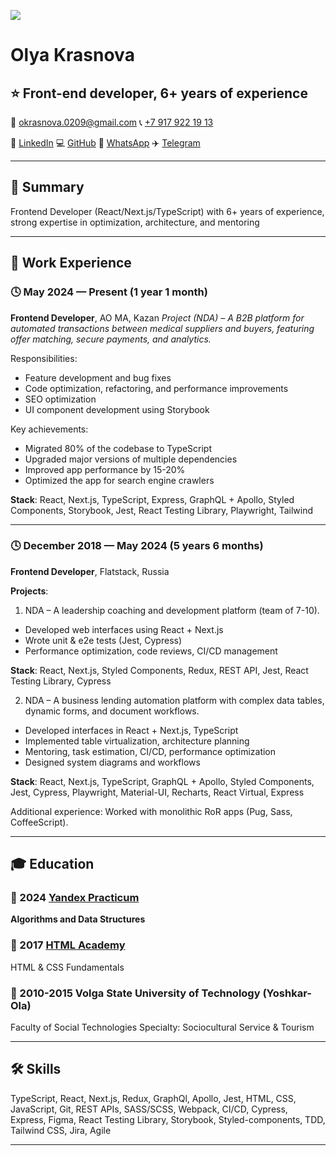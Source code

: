![](https://komarev.com/ghpvc/?username=olya1krasnova&color=green)
# Olya Krasnova
## ⭐️ Front-end developer, 6+ years of experience
    
📧 [okrasnova.0209@gmail.com](mailto:okrasnova.0209@gmail.com) 📞 [+7 917 922 19 13](tel:+79179221913)

🔗 [LinkedIn](https://www.linkedin.com/in/olga-krasnova-581150162/) 💻 [GitHub](https://github.com/olya1krasnova) 💬 [WhatsApp](https://wa.me/79179221913) ✈️ [Telegram](https://t.me/olya1krasnova)

---

## 🧠 Summary
Frontend Developer (React/Next.js/TypeScript) with 6+ years of experience, strong expertise in optimization, architecture, and mentoring

---

## 💼 Work Experience

### 🕓 May 2024 — Present (1 year 1 month)
**Frontend Developer**, AO MA, Kazan
*Project (NDA) – A B2B platform for automated transactions between medical suppliers and buyers, featuring offer matching, secure payments, and analytics.*

Responsibilities:
* Feature development and bug fixes
* Code optimization, refactoring, and performance improvements
* SEO optimization
* UI component development using Storybook

Key achievements:
* Migrated 80% of the codebase to TypeScript
* Upgraded major versions of multiple dependencies
* Improved app performance by 15-20%
* Optimized the app for search engine crawlers

**Stack**: React, Next.js, TypeScript, Express, GraphQL + Apollo, Styled Components, Storybook, Jest, React Testing Library, Playwright, Tailwind

---

### 🕓 December 2018 — May 2024 (5 years 6 months)
**Frontend Developer**, Flatstack, Russia

**Projects**:

1) NDA – A leadership coaching and development platform (team of 7-10).

* Developed web interfaces using React + Next.js
* Wrote unit & e2e tests (Jest, Cypress)
* Performance optimization, code reviews, CI/CD management

**Stack**: React, Next.js, Styled Components, Redux, REST API, Jest, React Testing Library, Cypress

2) NDA – A business lending automation platform with complex data tables, dynamic forms, and document workflows.

* Developed interfaces in React + Next.js, TypeScript
* Implemented table virtualization, architecture planning
* Mentoring, task estimation, CI/CD, performance optimization
* Designed system diagrams and workflows

**Stack**: React, Next.js, TypeScript, GraphQL + Apollo, Styled Components, Jest, Cypress, Playwright, Material-UI, Recharts, React Virtual, Express

Additional experience: Worked with monolithic RoR apps (Pug, Sass, CoffeeScript).

---

## 🎓 Education

### 📅 2024 [Yandex Practicum](https://practicum.yandex.ru/algorithms/)

**Algorithms and Data Structures**

### 📅 2017 [HTML Academy](https://htmlacademy.ru/)
HTML & CSS Fundamentals

### 📅 2010-2015 Volga State University of Technology (Yoshkar-Ola)
Faculty of Social Technologies
Specialty: Sociocultural Service & Tourism

---

## 🛠 Skills
TypeScript, React, Next.js, Redux, GraphQl, Apollo, Jest, HTML, CSS, JavaScript, Git, REST APIs, SASS/SCSS, Webpack, CI/CD, Cypress, Express, Figma, React Testing Library, Storybook, Styled-components, TDD, Tailwind CSS, Jira, Agile

---
